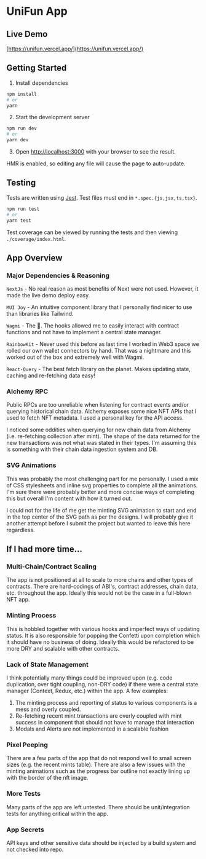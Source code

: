# UniFun App

## Live Demo
[https://unifun.vercel.app/](https://unifun.vercel.app/)

## Getting Started

1. Install dependencies
```bash
npm install
# or
yarn
```

2. Start the development server

```bash
npm run dev
# or
yarn dev
```
3. Open [http://localhost:3000](http://localhost:3000) with your browser to see the result.

HMR is enabled, so editing any file will cause the page to auto-update.


## Testing
Tests are written using [Jest](https://jestjs.io/). Test files must end in `*.spec.{js,jsx,ts,tsx}`.

```bash
npm run test
# or
yarn test
```

Test coverage can be viewed by running the tests and then viewing `./coverage/index.html`.

## App Overview
### Major Dependencies & Reasoning
`NextJs` - No real reason as most benefits of Next were not used.  However, it made the live demo deploy easy.

`MUI Joy` - An intuitive component library that I personally find nicer to use than libraries like Tailwind.

`Wagmi` - The 🐐. The hooks allowed me to easily interact with contract functions and not have to implement a central state manager.

`RainbowKit` - Never used this before as last time I worked in Web3 space we rolled our own wallet connectors by hand. 
That was a nightmare and this worked out of the box and extremely well with Wagmi.

`React-Query` - The best fetch library on the planet.  Makes updating state, caching and re-fetching data easy!

### Alchemy RPC
Public RPCs are too unreliable when listening for contract events and/or querying historical chain data.
Alchemy exposes some nice NFT APIs that I used to fetch NFT metadata. I used a personal key for the API access.

I noticed some oddities when querying for new chain data from Alchemy (i.e. re-fetching collection after mint).
The shape of the data returned for the new transactions was not what was stated in their types. I'm assuming this is 
something with their chain data ingestion system and DB.  

### SVG Animations
This was probably the most challenging part for me personally. I used a mix of CSS stylesheets and inline svg properties
to complete all the animations.  I'm sure there were probably better and more concise ways of completing this but overall 
I'm content with how it turned out.

I could not for the life of me get the minting SVG animation to start and end in the top center of the SVG path as per 
the designs. I will probably give it another attempt before I submit the project but wanted to leave this here regardless.

## If I had more time...
### Multi-Chain/Contract Scaling
The app is not positioned at all to scale to more chains and other types of contracts.  There are hard-codings of ABI's, 
contract addresses, chain data, etc. throughout the app.  Ideally this would not be the case in a full-blown NFT app.

### Minting Process
This is hobbled together with various hooks and imperfect ways of updating status. It is also responsible for popping 
the Confetti upon completion which it should have no business of doing.  Ideally this would be refactored to be more DRY 
and scalable with other contracts.

### Lack of State Management
I think potentially many things could be improved upon (e.g. code duplication, over tight coupling, non-DRY code) if 
there were a central state manager (Context, Redux, etc.) within the app. A few examples:
1. The minting process and reporting of status to various components is a mess and overly coupled. 
2. Re-fetching recent mint transactions are overly coupled with mint success in component that should not have to manage that interaction
3. Modals and Alerts are not implemented in a scalable fashion

### Pixel Peeping
There are a few parts of the app that do not respond well to small screen sizes (e.g. the recent mints table).
There are also a few issues with the minting animations such as the progress bar outline not exactly lining up with the 
border of the nft image.

### More Tests
Many parts of the app are left untested.  There should be unit/integration tests for anything critical within the app.

### App Secrets
API keys and other sensitive data should be injected by a build system and not checked into repo.